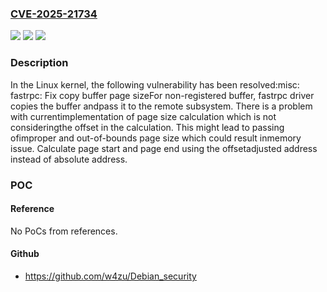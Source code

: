 ### [CVE-2025-21734](https://cve.mitre.org/cgi-bin/cvename.cgi?name=CVE-2025-21734)
![](https://img.shields.io/static/v1?label=Product&message=Linux&color=blue)
![](https://img.shields.io/static/v1?label=Version&message=02b45b47fbe84e23699bb6bdc74d4c2780e282b4%3C%20c56ba3ea8e3c9a69a992aad18f7a65e43e51d623%20&color=brighgreen)
![](https://img.shields.io/static/v1?label=Vulnerability&message=n%2Fa&color=brighgreen)

### Description

In the Linux kernel, the following vulnerability has been resolved:misc: fastrpc: Fix copy buffer page sizeFor non-registered buffer, fastrpc driver copies the buffer andpass it to the remote subsystem. There is a problem with currentimplementation of page size calculation which is not consideringthe offset in the calculation. This might lead to passing ofimproper and out-of-bounds page size which could result inmemory issue. Calculate page start and page end using the offsetadjusted address instead of absolute address.

### POC

#### Reference
No PoCs from references.

#### Github
- https://github.com/w4zu/Debian_security

